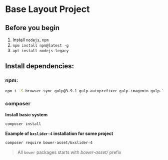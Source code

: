 # Base Layout Project

## Before you begin

1. Install `nodejs`, `npm`
2. `npm install npm@latest -g`
3. `apt install nodejs-legacy`

## Install dependencies:

### <a name="h3-npm">**npm**</a>:

```bash
npm i -S browser-sync gulp@3.9.1 gulp-autoprefixer gulp-imagemin gulp-line-ending-corrector gulp-clean-css gulp-rename gulp-rigger gulp-sass gulp-sourcemaps gulp-uglify gulp-watch imagemin-pngquant rimraf extend require-dir del gulp-util gulp-changed map-stream gulp-jshint vinyl-buffer gulp-header gulp-minifier fs gulp-sequence gulp-pug gulp-jsbeautifier normalize.css
```

### <a name="h3-npm">**composer**</a>

**Install basic system**

```bash
composer install
```

**Example of `bxslider-4` installation for some project**

```bash
composer require bower-asset/bxslider-4
```

> All `bower` packages starts with *bower-asset/* prefix
